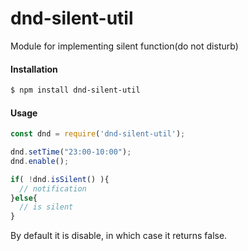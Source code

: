 # dnd-silent-util
Module for implementing silent function(do not disturb)

#### Installation
```sh
$ npm install dnd-silent-util
```

#### Usage
```javascript
const dnd = require('dnd-silent-util');

dnd.setTime("23:00-10:00");
dnd.enable();

if( !dnd.isSilent() ){
  // notification
}else{
  // is silent
}
```

By default it is disable, in which case it returns false.
